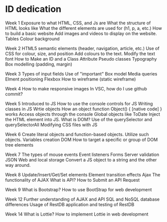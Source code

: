 # ID dedication

Week 1
Exposure to what HTML, CSS, and Js are
What the structure of HTML looks like
What the different elements are used for (h1, p, a, etc.)
How to build a basic website
Add images and videos to display on the website.
Tables
Colour background

Week 2
HTML5 semantic elements (header, navigation, article, etc.)
Use of CSS for colour, size, and position
Add colours to the text.
Modify the text font
How to Make an ID and a Class Attribute
Pseudo classes
Typography
Box modelling (padding, margin)

Week 3
Types of input fields
Use of "important"
Box model
Media queries
Elment positioning
Flexbox
How to wireframe (static wireframe)

Week 4
How to make responsive images
In VSC, how do I use github commit?

Week 5
Introduced to JS
How to use the console controls for JS
Writing classes in JS
Wrtie objects
How an object function Object() { [native code] } works
Access objects through the console
Global objects like ToDate
Inject the HTML element into JS.
What is DOM?
Use of the querySelector and querySelectorAll
Modifying CSS files with JS

Week 6
Create literal objects and function-based objects.
Utilize such objects.
Variables creation
DOM
How to target a specific or group of DOM tree elements

Week 7
The types of mouse events
Event listeners
Forms
Server validation
JSON
Web and local storage
Convert a JS object to a string and the other way around.

Week 8
Update/Insert/Get/Set elements
Element transition effects
Ajax
The functionality of AJAX
What is API?
How to Submit an API Request

Week 9
What is Bootstrap?
How to use BootStrap for web development

Week 12
Further understanding of AJAX and API
SQL and NoSQL database differences
Usage of RestDB
application and testing of RestDB

Week 14
What is Lottie?
How to implement Lottie in web development
